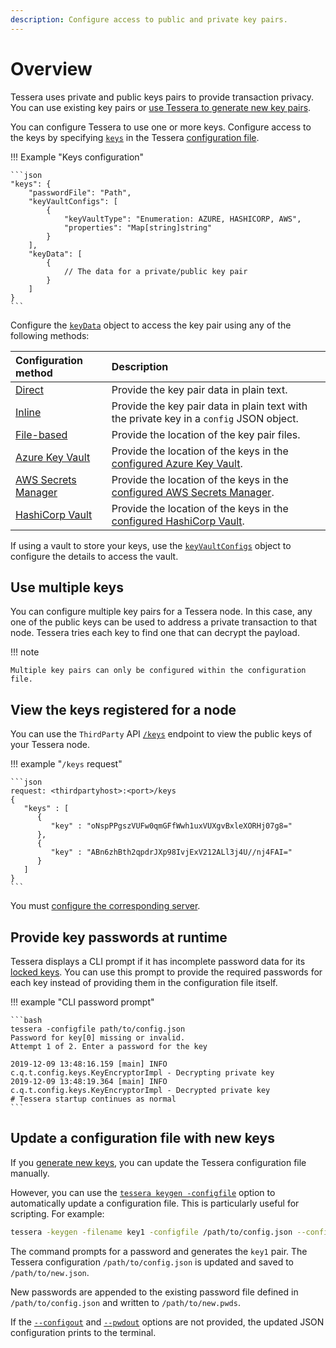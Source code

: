 ```yaml
---
description: Configure access to public and private key pairs.
---
```


# Overview

Tessera uses private and public keys pairs to provide transaction privacy.
You can use existing key pairs or [use Tessera to generate new key pairs](../../Generate-Keys).

You can configure Tessera to use one or more keys.
Configure access to the keys by specifying [`keys`](../../../Reference/SampleConfiguration.md#keys) in the
Tessera [configuration file](../Tessera.md).

!!! Example "Keys configuration"

    ```json
    "keys": {
        "passwordFile": "Path",
        "keyVaultConfigs": [
            {
                "keyVaultType": "Enumeration: AZURE, HASHICORP, AWS",
                "properties": "Map[string]string"
            }
        ],
        "keyData": [
            {
                // The data for a private/public key pair
            }
        ]
    }
    ```

Configure the [`keyData`](../../../Reference/SampleConfiguration.md#keydata) object to access the key pair using any of
the following methods:

| Configuration method  | Description                                                                             |
|:----------------------|:----------------------------------------------------------------------------------------|
| [Direct]              | Provide the key pair data in plain text.                                                |
| [Inline]              | Provide the key pair data in plain text with the private key in a `config` JSON object. |
| [File-based]          | Provide the location of the key pair files.                                             |
| [Azure Key Vault]     | Provide the location of the keys in the [configured Azure Key Vault].                   |
| [AWS Secrets Manager] | Provide the location of the keys in the [configured AWS Secrets Manager].               |
| [HashiCorp Vault]     | Provide the location of the keys in the [configured HashiCorp Vault].                   |

If using a vault to store your keys, use the [`keyVaultConfigs`](../../../Reference/SampleConfiguration.md#keyvaultconfigs)
object to configure the details to access the vault.

## Use multiple keys

You can configure multiple key pairs for a Tessera node.
In this case, any one of the public keys can be used to address a private transaction to that node.
Tessera tries each key to find one that can decrypt the payload.

!!! note

    Multiple key pairs can only be configured within the configuration file.

## View the keys registered for a node

You can use the `ThirdParty` API [`/keys`](https://consensys.github.io/tessera/#operation/getPublicKeys) endpoint to
view the public keys of your Tessera node.

!!! example "`/keys` request"

    ```json
    request: <thirdpartyhost>:<port>/keys
    {
       "keys" : [
          {
             "key" : "oNspPPgszVUFw0qmGFfWwh1uxVUXgvBxleXORHj07g8="
          },
          {
             "key" : "ABn6zhBth2qpdrJXp98IvjExV212ALl3j4U//nj4FAI="
          }
       ]
    }
    ```

You must [configure the corresponding server](../TesseraAPI.md).

## Provide key passwords at runtime

Tessera displays a CLI prompt if it has incomplete password data for its [locked keys](Secure-Keys.md).
You can use this prompt to provide the required passwords for each key instead of providing them in the
configuration file itself.

!!! example "CLI password prompt"

    ```bash
    tessera -configfile path/to/config.json
    Password for key[0] missing or invalid.
    Attempt 1 of 2. Enter a password for the key

    2019-12-09 13:48:16.159 [main] INFO  c.q.t.config.keys.KeyEncryptorImpl - Decrypting private key
    2019-12-09 13:48:19.364 [main] INFO  c.q.t.config.keys.KeyEncryptorImpl - Decrypted private key
    # Tessera startup continues as normal
    ```

## Update a configuration file with new keys

If you [generate new keys](../../Generate-Keys), you can update the Tessera configuration file manually.

However, you can use the [`tessera keygen -configfile`](../../../Reference/CLI/CLI-Subcommands.md#configfile-config-file) option to
automatically update a configuration file.
This is particularly useful for scripting.
For example:

```bash
tessera -keygen -filename key1 -configfile /path/to/config.json --configout /path/to/new.json --pwdout /path/to/new.pwds
```

The command prompts for a password and generates the `key1` pair.
The Tessera configuration `/path/to/config.json` is updated and saved to `/path/to/new.json`.

New passwords are appended to the existing password file defined in `/path/to/config.json` and written to `/path/to/new.pwds`.

If the [`--configout`](../../../Reference/CLI/CLI-Subcommands.md#configout) and
[`--pwdout`](../../../Reference/CLI/CLI-Subcommands.md#pwdout) options are not provided, the updated
JSON configuration prints to the terminal.

<!-- links -->
[Direct]: Direct-Key-Pairs.md
[Inline]: Inline-Key-Pairs.md
[File-based]: File-Based-Key-Pairs.md
[Azure Key Vault]: Azure-Key-Vault-Pairs.md
[configured Azure Key Vault]: ../KeyVault/Azure-Key-Vault.md
[AWS Secrets Manager]: AWS-Secrets-Pairs.md
[configured AWS Secrets Manager]: ../KeyVault/AWS-Secrets-Manager.md
[HashiCorp Vault]: Hashicorp-Vault-Pairs.md
[configured HashiCorp Vault]: ../KeyVault/Hashicorp-Vault.md
